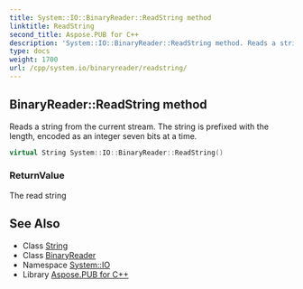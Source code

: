 ```yaml
---
title: System::IO::BinaryReader::ReadString method
linktitle: ReadString
second_title: Aspose.PUB for C++
description: 'System::IO::BinaryReader::ReadString method. Reads a string from the current stream. The string is prefixed with the length, encoded as an integer seven bits at a time in C++.'
type: docs
weight: 1700
url: /cpp/system.io/binaryreader/readstring/
---
```

## BinaryReader::ReadString method


Reads a string from the current stream. The string is prefixed with the length, encoded as an integer seven bits at a time.

```cpp
virtual String System::IO::BinaryReader::ReadString()
```


### ReturnValue

The read string

## See Also

* Class [String](../../../system/string/)
* Class [BinaryReader](../)
* Namespace [System::IO](../../)
* Library [Aspose.PUB for C++](../../../)
